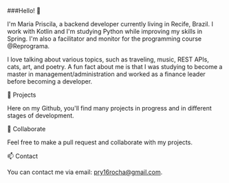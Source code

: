 
###Hello! 👋 

I'm Maria Priscila, a backend developer currently living in Recife, Brazil. I work with Kotlin and I'm studying Python while improving my skills in Spring. I'm also a facilitator and monitor for the programming course @Reprograma.

I love talking about various topics, such as traveling, music, REST APIs, cats, art, and poetry. A fun fact about me is that I was studying to become a master in management/administration and worked as a finance leader before becoming a developer.

🔭 Projects

Here on my Github, you'll find many projects in progress and in different stages of development.

👯 Collaborate

Feel free to make a pull request and collaborate with my projects.

📫 Contact

You can contact me via email: pry16rocha@gmail.com.
